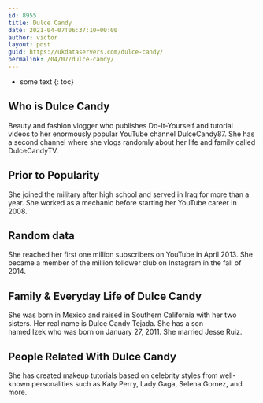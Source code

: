 ```yaml
---
id: 8955
title: Dulce Candy
date: 2021-04-07T06:37:10+00:00
author: victor
layout: post
guid: https://ukdataservers.com/dulce-candy/
permalink: /04/07/dulce-candy/
---
```


* some text
{: toc}


## Who is Dulce Candy



Beauty and fashion vlogger who publishes Do-It-Yourself and tutorial videos to her enormously popular YouTube channel DulceCandy87. She has a second channel where she vlogs randomly about her life and family called DulceCandyTV. 

                
                
                
## Prior to Popularity



She joined the military after high school and served in Iraq for more than a year. She worked as a mechanic before starting her YouTube career in 2008. 

                
                
                
## Random data



She reached her first one million subscribers on YouTube in April 2013. She became a member of the million follower club on Instagram in the fall of 2014. 

                
                
                
## Family & Everyday Life of Dulce Candy



She was born in Mexico and raised in Southern California with her two sisters. Her real name is Dulce Candy Tejada. She has a son named Izek who was born on January 27, 2011. She married Jesse Ruiz. 

                
                
                
## People Related With Dulce Candy



She has created makeup tutorials based on celebrity styles from well-known personalities such as Katy Perry, Lady Gaga, Selena Gomez, and more. 

                
              
            
          
          
          